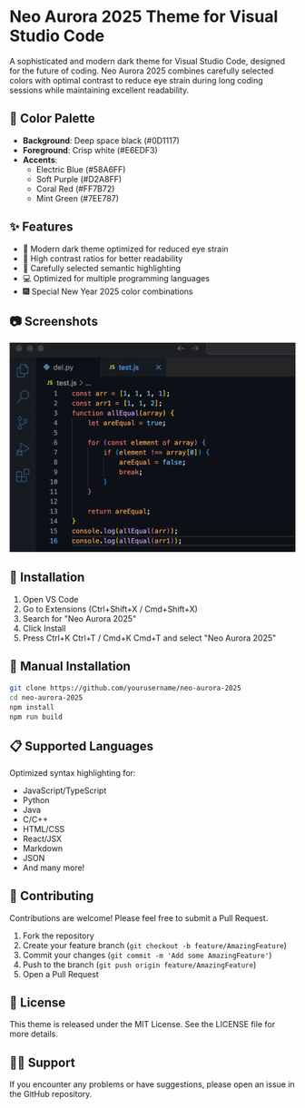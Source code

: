 # Neo Aurora 2025 Theme for Visual Studio Code

A sophisticated and modern dark theme for Visual Studio Code, designed for the future of coding. Neo Aurora 2025 combines carefully selected colors with optimal contrast to reduce eye strain during long coding sessions while maintaining excellent readability.


## 🎨 Color Palette

- **Background**: Deep space black (#0D1117)
- **Foreground**: Crisp white (#E6EDF3)
- **Accents**:
  - Electric Blue (#58A6FF)
  - Soft Purple (#D2A8FF)
  - Coral Red (#FF7B72)
  - Mint Green (#7EE787)

## ✨ Features

- 🌙 Modern dark theme optimized for reduced eye strain
- 🎯 High contrast ratios for better readability
- 🌈 Carefully selected semantic highlighting
- 💻 Optimized for multiple programming languages
- 🎆 Special New Year 2025 color combinations

## 📷 Screenshots

![Neo Aurora 2025 Theme](media/javascript.png)

## 🚀 Installation

1. Open VS Code
2. Go to Extensions (Ctrl+Shift+X / Cmd+Shift+X)
3. Search for "Neo Aurora 2025"
4. Click Install
5. Press Ctrl+K Ctrl+T / Cmd+K Cmd+T and select "Neo Aurora 2025"

## 🔧 Manual Installation

```bash
git clone https://github.com/yourusername/neo-aurora-2025
cd neo-aurora-2025
npm install
npm run build
```

## 📋 Supported Languages

Optimized syntax highlighting for:
- JavaScript/TypeScript
- Python
- Java
- C/C++
- HTML/CSS
- React/JSX
- Markdown
- JSON
- And many more!

## 🤝 Contributing

Contributions are welcome! Please feel free to submit a Pull Request.

1. Fork the repository
2. Create your feature branch (`git checkout -b feature/AmazingFeature`)
3. Commit your changes (`git commit -m 'Add some AmazingFeature'`)
4. Push to the branch (`git push origin feature/AmazingFeature`)
5. Open a Pull Request

## 📝 License

This theme is released under the MIT License. See the LICENSE file for more details.

## 🙋‍♂️ Support

If you encounter any problems or have suggestions, please open an issue in the GitHub repository.